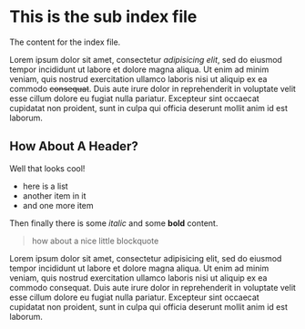 <!--
Title: Sub Index File
Description: This is a long line that has some big words in it. Also some punctuation!
Special: <p>how about some HTML?</p>
-->
<!-- here is a comment right at the top to try and fuck you up! -->

This is the sub index file
===========================

The content for the index file.

Lorem ipsum dolor sit amet, consectetur *adipisicing elit*, sed do eiusmod tempor incididunt ut labore et dolore magna aliqua. Ut enim ad minim veniam, quis nostrud exercitation ullamco laboris nisi ut aliquip ex ea commodo ~~consequat~~. Duis aute irure dolor in reprehenderit in voluptate velit esse cillum dolore eu fugiat nulla pariatur. Excepteur sint occaecat cupidatat non proident, sunt in culpa qui officia deserunt mollit anim id est laborum.

## How About A Header?

Well that looks cool!

<!-- another stupid comment in a markdown file -->

* here is a list
* another item in it
* and one more item

Then finally there is some *italic* and some **bold** content.

> how about a nice little blockquote

Lorem ipsum dolor sit amet, consectetur adipisicing elit, sed do eiusmod tempor incididunt ut labore et dolore magna aliqua. Ut enim ad minim veniam, quis nostrud exercitation ullamco laboris nisi ut aliquip ex ea commodo consequat. Duis aute irure dolor in reprehenderit in voluptate velit esse cillum dolore eu fugiat nulla pariatur. Excepteur sint occaecat cupidatat non proident, sunt in culpa qui officia deserunt mollit anim id est laborum.